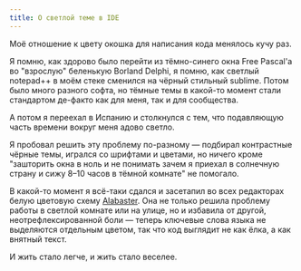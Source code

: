 ```yaml
---
title: О светлой теме в IDE
---
```


Моё отношение к цвету окошка для написания кода менялось кучу раз. 

Я помню, как здорово было перейти из тёмно-синего окна Free Pascal'а во "взрослую" беленькую Borland Delphi, я помню, как светлый notepad++ в моём стеке сменился на чёрный стильный sublime. Потом было много разного софта, но тёмные темы в какой-то момент стали стандартом де-факто как для меня, так и для сообщества. 

А потом я переехал в Испанию и столкнулся с тем, что подавляющую часть времени вокруг меня адово светло. 

Я пробовал решить эту проблему по-разному — подбирал контрастные чёрные темы, игрался со шрифтами и цветами, но ничего кроме "зашторить окна в ноль и не понимать зачем я приехал в солнечную страну и сижу 8–10 часов в тёмной комнате" не помогало. 

В какой-то момент я всё-таки сдался и засетапил во всех редакторах белую цветовую схему [Alabaster](https://github.com/tonsky/sublime-scheme-alabaster). Она не только решила проблему работы в светлой комнате или на улице, но и избавила от другой, неотрефлексированной боли — теперь ключевые слова языка не выделяются отдельным цветом, так что код выглядит не как ёлка, а как внятный текст. 

И жить стало легче, и жить стало веселее.